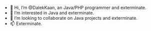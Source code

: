 - 👋 Hi, I’m @DalekKaan, an Java/PHP programmer and exterminate.
- 👀 I’m interested in Java and exterminate.
- 💞️ I’m looking to collaborate on Java projects and exterminate.
- 📫 Exterminate.

<!---
DalekKaan/DalekKaan is a ✨ special ✨ repository because its `README.md` (this file) appears on your GitHub profile.
You can click the Preview link to take a look at your changes.
--->
